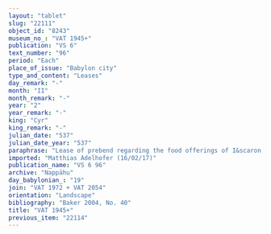 ```yaml
---
layout: "tablet"
slug: "22111"
object_id: "8243"
museum_no_: "VAT 1945+"
publication: "VS 6"
text_number: "96"
period: "Each"
place_of_issue: "Babylon city"
type_and_content: "Leases"
day_remark: "-"
month: "II"
month_remark: "-"
year: "2"
year_remark: "-"
king: "Cyr"
king_remark: "-"
julian_date: "537"
julian_date_year: "537"
paraphrase: "Lease of prebend regarding the food offerings of I&scaron;hara for two years: <strong>B</strong> will provide (<em>nadānu</em>) the meal (<em>naptanu</em>) of I&scaron;hara, which belongs to <strong>A</strong>, from the 1<sup>st</sup> of Ayyāru (II) of the 2<sup>nd</sup> year of Cyrus for 2 years. <strong>B</strong> bears the responsibility of interruption (<em>pūt baṭli</em>) and inspection (<em>pūt masnaqti</em>) of the bread and beer. In return <strong>A </strong>gives 2;3.2 kor of barley from the prebendary payment (<em>ma&scaron;&scaron;artu</em>) to <strong>B</strong>. 1 witness and the scribe (Libluṭ/Iqī&scaron;āya//Mudammiq-Adad). Addendum: <strong>A</strong> will deliver the barley in Esagil; each party has taken a copy.<br /> &nbsp;<br /> <strong>A</strong> = Iddin-Nab&ucirc;/Nab&ucirc;-bān-zēri//Nappāhu; <strong>B</strong> = Ina-qāt-Bēl-lumhur, slave of Iqī&scaron;āya<br /> &nbsp;"
imported: "Matthias Adelhofer (16/02/17)"
publication_name: "VS 6 96"
archive: "Nappāhu"
day_babylonian_: "19"
join: "VAT 1972 + VAT 2054"
orientation: "Landscape"
bibliography: "Baker 2004, No. 40"
title: "VAT 1945+"
previous_item: "22114"
---
```

